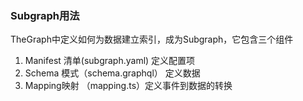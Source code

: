 ### Subgraph用法

TheGraph中定义如何为数据建立索引，成为Subgraph，它包含三个组件

1. Manifest 清单(subgraph.yaml) 定义配置项
2. Schema 模式（schema.graphql） 定义数据
3. Mapping映射 （mapping.ts）定义事件到数据的转换
